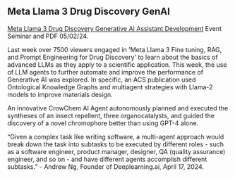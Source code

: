 ## Meta Llama 3 Drug Discovery GenAI

[Meta Llama 3 Drug Discovery Generative AI Assistant Development](https://www.chemicalqdevice.com/meta-llama-3-drug-discovery-genai) Event Seminar and PDF 05/02/24.

Last week over 7500 viewers engaged in 'Meta Llama 3 Fine tuning, RAG, and Prompt Engineering for Drug Discovery' to learn about the basics of advanced LLMs as they apply to a scientific application. This week, the use of LLM agents to further automate and improve the performance of Generative AI was explored. In specific, an ACS publication used Ontological Knowledge Graphs and multiagent strategies with Llama-2 models to improve materials design. 

An innovative CrowChem AI Agent autonomously planned and executed the syntheses of an insect repellent, three organocatalysts, and guided the discovery of a novel chromophore better than using GPT-4 alone.

“Given a complex task like writing software, a multi-agent approach would break down the task into subtasks to be executed by different roles - such as a software engineer, product manager, designer, QA (quality assurance) engineer, and so on - and have different agents accomplish different subtasks.” - Andrew Ng, Founder of Deeplearning.ai, April 17, 2024. 
